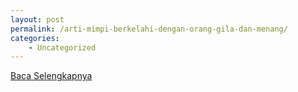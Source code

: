 ```yaml
---
layout: post
permalink: /arti-mimpi-berkelahi-dengan-orang-gila-dan-menang/
categories:
    - Uncategorized
---
```


[Baca Selengkapnya](/05)